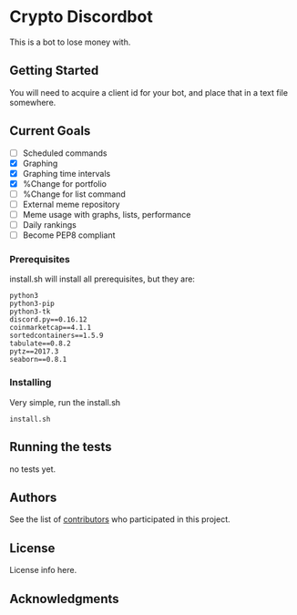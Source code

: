 # Crypto Discordbot

This is a bot to lose money with.

## Getting Started

You will need to acquire a client id for your bot, and place that in a text file somewhere.

## Current Goals

- [ ] Scheduled commands
- [x] Graphing
- [x] Graphing time intervals
- [x] %Change for portfolio
- [ ] %Change for list command
- [ ] External meme repository
- [ ] Meme usage with graphs, lists, performance
- [ ] Daily rankings
- [ ] Become PEP8 compliant

### Prerequisites

install.sh will install all prerequisites, but they are:

```
python3
python3-pip
python3-tk
discord.py==0.16.12
coinmarketcap==4.1.1
sortedcontainers==1.5.9
tabulate==0.8.2
pytz==2017.3
seaborn==0.8.1
```

### Installing

Very simple, run the install.sh

```
install.sh
```

## Running the tests

no tests yet.

## Authors

See the list of [contributors](https://github.com/Exiledz/crypto/contributors) who participated in this project.

## License

License info here.

## Acknowledgments


